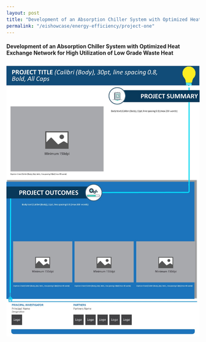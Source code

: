 ```yaml
---
layout: post
title: "Development of an Absorption Chiller System with Optimized Heat Exchange Network for High Utilization of Low Grade Waste Heat"
permalink: "/eishowcase/energy-efficiency/project-one"
---
```

#### Development of an Absorption Chiller System with Optimized Heat Exchange Network for High Utilization of Low Grade Waste Heat

![Project 4](/images/panel-template-04.jpg)
